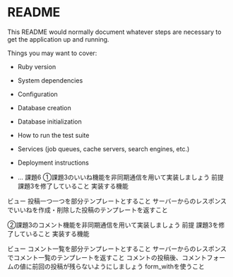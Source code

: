 # README

This README would normally document whatever steps are necessary to get the
application up and running.

Things you may want to cover:

* Ruby version

* System dependencies

* Configuration

* Database creation

* Database initialization

* How to run the test suite

* Services (job queues, cache servers, search engines, etc.)

* Deployment instructions

* ...
課題6
①課題3のいいね機能を非同期通信を用いて実装しましょう
前提
課題3を修了していること
実装する機能

ビュー
投稿一つ一つを部分テンプレートとすること
サーバーからのレスポンスでいいねを作成・削除した投稿のテンプレートを返すこと

②課題3のコメント機能を非同期通信を用いて実装しましょう
前提
課題3を修了していること
実装する機能

ビュー
コメント一覧を部分テンプレートとすること
サーバーからのレスポンスでコメント一覧のテンプレートを返すこと
コメントの投稿後、コメントフォームの値に前回の投稿が残らないようにしましょう
form_withを使うこと
